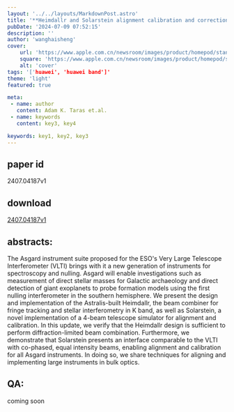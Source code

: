 ```yaml
---
layout: '../../layouts/MarkdownPost.astro'
title: '**Heimdallr and Solarstein alignment calibration and correction in the Asgard suite at the VLTI**'
pubDate: '2024-07-09 07:52:15'
description: ''
author: 'wanghaisheng'
cover:
    url: 'https://www.apple.com.cn/newsroom/images/product/homepod/standard/Apple-HomePod-hero-230118_big.jpg.large_2x.jpg'
    square: 'https://www.apple.com.cn/newsroom/images/product/homepod/standard/Apple-HomePod-hero-230118_big.jpg.large_2x.jpg'
    alt: 'cover'
tags: '['huawei', 'huawei band']' 
theme: 'light'
featured: true

meta:
 - name: author
   content: Adam K. Taras et.al.
 - name: keywords
   content: key3, key4

keywords: key1, key2, key3
---
```


## paper id
2407.04187v1
## download
[2407.04187v1](http://arxiv.org/abs/2407.04187v1)
## abstracts:
The Asgard instrument suite proposed for the ESO's Very Large Telescope Interferometer (VLTI) brings with it a new generation of instruments for spectroscopy and nulling. Asgard will enable investigations such as measurement of direct stellar masses for Galactic archaeology and direct detection of giant exoplanets to probe formation models using the first nulling interferometer in the southern hemisphere. We present the design and implementation of the Astralis-built Heimdallr, the beam combiner for fringe tracking and stellar interferometry in K band, as well as Solarstein, a novel implementation of a 4-beam telescope simulator for alignment and calibration. In this update, we verify that the Heimdallr design is sufficient to perform diffraction-limited beam combination. Furthermore, we demonstrate that Solarstein presents an interface comparable to the VLTI with co-phased, equal intensity beams, enabling alignment and calibration for all Asgard instruments. In doing so, we share techniques for aligning and implementing large instruments in bulk optics.
## QA:
coming soon
